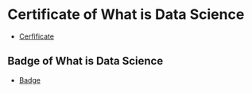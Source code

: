 # Certificate of What is Data Science
* [Cerfificate](https://www.coursera.org/account/accomplishments/verify/LX8YU9JPEQRE)
## Badge of What is Data Science
* [Badge](https://www.credly.com/badges/70eb69d0-e767-47d4-b0ec-c462da398ad5)

